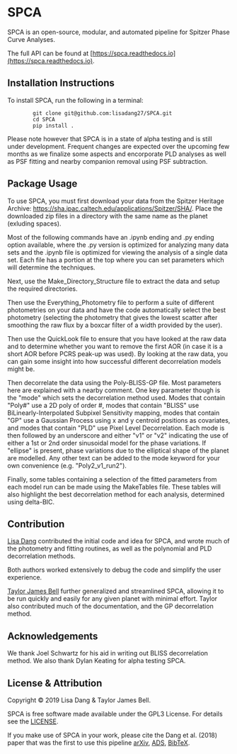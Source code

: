 # SPCA

SPCA is an open-source, modular, and automated pipeline for Spitzer Phase Curve Analyses.

The full API can be found at [https://spca.readthedocs.io](https://spca.readthedocs.io).

## Installation Instructions

To install SPCA, run the following in a terminal:

```
        git clone git@github.com:lisadang27/SPCA.git
        cd SPCA
        pip install .
```

Please note however that SPCA is in a state of alpha testing and is still under development. Frequent changes are expected over the upcoming few months as we finalize some aspects and encorporate PLD analyses as well as PSF fitting and nearby companion removal using PSF subtraction.


## Package Usage

To use SPCA, you must first download your data from the Spitzer Heritage Archive: https://sha.ipac.caltech.edu/applications/Spitzer/SHA/. Place the downloaded zip files in a directory with the same name as the planet (exluding spaces).

Most of the following commands have an .ipynb ending and .py ending option available, where the .py version is optimized for analyzing many data sets and the .ipynb file is optimized for viewing the analysis of a single data set. Each file has a portion at the top where you can set parameters which will determine the techniques.

Next, use the Make\_Directory\_Structure file to extract the data and setup the required directories.

Then use the Everything\_Photometry file to perform a suite of different photometries on your data and have the code automatically select the best photometry (selecting the photometry that gives the lowest scatter after smoothing the raw flux by a boxcar filter of a width provided by the user).

Then use the QuickLook file to ensure that you have looked at the raw data and to determine whether you want to remove the first AOR (in case it is a short AOR before PCRS peak-up was used). By looking at the raw data, you can gain some insight into how successful different decorrelation models might be.

Then decorrelate the data using the Poly-BLISS-GP file. Most parameters here are explained with a nearby comment. One key parameter though is the "mode" which sets the decorrelation method used. Modes that contain "Poly#" use a 2D poly of order #, modes that contain "BLISS" use BiLinearly-Interpolated Subpixel Sensitivity mapping, modes that contain "GP" use a Gaussian Process using x and y centroid positions as covariates, and modes that contain "PLD" use Pixel Level Decorrelation. Each mode is then followed by an underscore and either "v1" or "v2" indicating the use of either a 1st or 2nd order sinusoidal model for the phase variations. If "ellipse" is present, phase variations due to the elliptical shape of the planet are modelled. Any other text can be added to the mode keyword for your own convenience (e.g. "Poly2\_v1\_run2").

Finally, some tables containing a selection of the fitted parameters from each model run can be made using the MakeTables file. These tables will also highlight the best decorrelation method for each analysis, determined using delta-BIC.

## Contribution

[Lisa Dang](https://github.com/lisadang27) contributed the initial code and idea for SPCA, and wrote much of the photometry and fitting routines, as well as the polynomial and PLD decorrelation methods.

Both authors worked extensively to debug the code and simplify the user experience.

[Taylor James Bell](https://github.com/taylorbell57) further generalized and streamlined SPCA, allowing it to be run quickly and easily for any given planet with minimal effort. Taylor also contributed much of the documentation, and the GP decorrelation method.

## Acknowledgements

We thank Joel Schwartz for his aid in writing out BLISS decorrelation method. We also thank Dylan Keating for alpha testing SPCA.

## License & Attribution

Copyright © 2019 Lisa Dang & Taylor James Bell.

SPCA is free software made available under the GPL3 License. For details
see the [LICENSE](https://github.com/lisadang27/SPCA/blob/master/LICENSE).

If you make use of SPCA in your work, please cite the Dang et al. (2018) paper that was the first to use this pipeline
[arXiv](https://arxiv.org/abs/1801.06548),
[ADS](https://ui.adsabs.harvard.edu/abs/2018NatAs...2..220D),
[BibTeX](https://ui.adsabs.harvard.edu/abs/2018NatAs...2..220D/exportcitation>).
